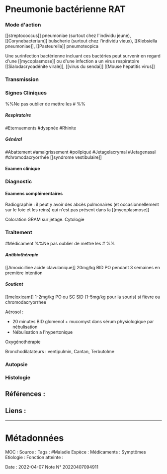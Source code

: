 # Pneumonie bactérienne RAT
### Mode d'action
[[streptococcus]] pneumoniae (surtout chez l'individu jeune), [[Corynebacterium]] bulscherie (surtout chez l'individu vieux), [[Klebsiella pneumoniae]], [[Pasteurella]] pneumoteopica

Une surinfection bactérienne incluant ces bactéries peut survenir en regard d'une [[mycoplasmose]] ou d'une infection a un virus respiratoire [[Sialodacryoadénite virale]], [[virus du sendai]] [[Mouse hepatitis virus]]
### Transmission
### Signes Cliniques
%%Ne pas oublier de mettre les # %%

##### Respiratoire 
#Eternuements 
#dyspnée 
#Rhinite

##### Général
#Abattement 
#amaigrissement 
#poilpiqué
#Jetagelacrymal 
#Jetagenasal 
#chromodacryorrhée 
[[syndrome vestibulaire]]
#### Examen clinique
### Diagnostic
#### Examens complémentaires
Radiographie : il peut y avoir des abcès pulmonaires (et occasionnellement sur le foie et les reins) qui n'est pas présent dans la [[mycoplasmose]]

Coloration GRAM sur jetage.
Cytologie 

### Traitement
#Médicament 
%%Ne pas oublier de mettre les # %% 
##### Antibiothérapie
[[Amoxicilline acide clavulanique]] 20mg/kg BID PO pendant 3 semaines en première intention

##### Soutient
[[meloxicam]] 1-2mg/kg PO ou SC SID (1-5mg/kg pour la souris) si fièvre ou chromodacryorrhee

Aérosol : 
- 20 minutes BID glomenol + mucomyst dans sérum physiologique par nébulisation
- Nébulisation a l'hypertonique

Oxygénothérapie

Bronchodilatateurs : ventipulmin, Cantan, Terbutolme
### Autopsie
### Histologie

## Références :
>
 

## Liens :



***

# Métadonnées
MOC :
Source :
Tags : #Maladie 
	Espèce :
	Médicaments :
	Symptômes
	Etiologie :
	Fonction atteinte :
	
Date : 2022-04-07
Note N° 20220407094911